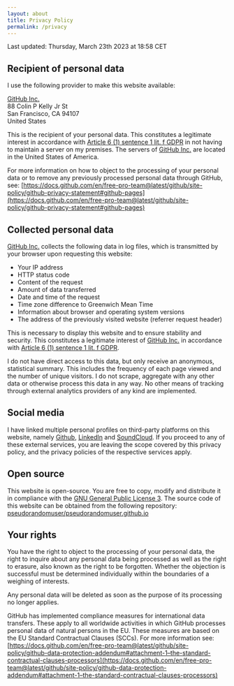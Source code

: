```yaml
---
layout: about
title: Privacy Policy
permalink: /privacy
---
```


Last updated: Thursday, March 23th 2023 at 18:58 CET

## Recipient of personal data

I use the following provider to make this website available:

[GitHub Inc.](https://github.com/)\
88 Colin P Kelly Jr St\
San Francisco, CA 94107\
United States

This is the recipient of your personal data. This constitutes a legitimate interest in accordance with [Article 6 (1) sentence 1 lit. f GDPR](https://gdpr-info.eu/art-6-gdpr/) in not having to maintain a server on my premises. The servers of [GitHub Inc.](https://github.com/) are located in the United States of America.

For more information on how to object to the processing of your personal data or to remove any previously processed personal data through GitHub, see: [https://docs.github.com/en/free-pro-team@latest/github/site-policy/github-privacy-statement#github-pages](https://docs.github.com/en/free-pro-team@latest/github/site-policy/github-privacy-statement#github-pages)

## Collected personal data

[GitHub Inc.](https://github.com/) collects the following data in log files, which is transmitted by your browser upon requesting this website:

* Your IP address
* HTTP status code
* Content of the request
* Amount of data transferred
* Date and time of the request
* Time zone difference to Greenwich Mean Time
* Information about browser and operating system versions
* The address of the previously visited website (referrer request header)

This is necessary to display this website and to ensure stability and security. This constitutes a legitimate interest of [GitHub Inc.](https://github.com/) in accordance with [Article 6 (1) sentence 1 lit. f GDPR](https://gdpr-info.eu/art-6-gdpr/).

I do not have direct access to this data, but only receive an anonymous, statistical summary. This includes the frequency of each page viewed and the number of unique visitors. I do not scrape, aggregate with any other data or otherwise process this data in any way. No other means of tracking through external analytics providers of any kind are implemented.

## Social media

I have linked multiple personal profiles on third-party platforms on this website, namely [Github](https://github.com), [LinkedIn](https://www.linkedin.com/) and [SoundCloud](https://soundcloud.com). If you proceed to any of these external services, you are leaving the scope covered by this privacy policy, and the privacy policies of the respective services apply.

## Open source

This website is open-source. You are free to copy, modify and distribute it in compliance with the [GNU General Public License 3](https://www.gnu.org/licenses/gpl-3.0.html). The source code of this website can be obtained from the following repository: [pseudorandomuser/pseudorandomuser.github.io](https://github.com/pseudorandomuser/pseudorandomuser.github.io)

## Your rights

You have the right to object to the processing of your personal data, the right to inquire about any personal data being processed as well as the right to erasure, also known as the right to be forgotten. Whether the objection is successful must be determined individually within the boundaries of a weighing of interests.

Any personal data will be deleted as soon as the purpose of its processing no longer applies.

GitHub has implemented compliance measures for international data transfers. These apply to all worldwide activities in which GitHub processes personal data of natural persons in the EU. These measures are based on the EU Standard Contractual Clauses (SCCs). For more information see: [https://docs.github.com/en/free-pro-team@latest/github/site-policy/github-data-protection-addendum#attachment-1–the-standard-contractual-clauses-processors](https://docs.github.com/en/free-pro-team@latest/github/site-policy/github-data-protection-addendum#attachment-1–the-standard-contractual-clauses-processors)
